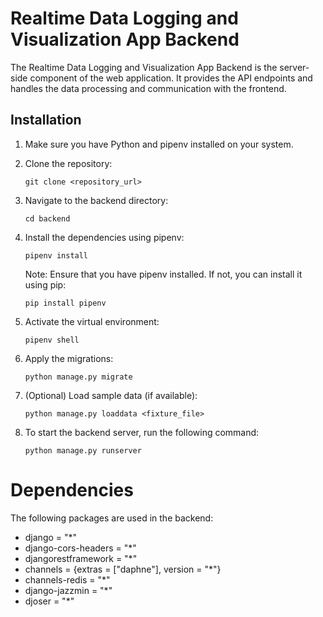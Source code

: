 # Realtime Data Logging and Visualization App Backend

The Realtime Data Logging and Visualization App Backend is the server-side component of the web application. It provides the API endpoints and handles the data processing and communication with the frontend.

## Installation

1.  Make sure you have Python and pipenv installed on your system.

2.  Clone the repository:

    ```shell
    git clone <repository_url>

    ```

3.  Navigate to the backend directory:

    ```shell
    cd backend
    ```

4.  Install the dependencies using pipenv:

    ```shell
    pipenv install
    ```

    Note: Ensure that you have pipenv installed. If not, you can install it using pip:

        pip install pipenv

5.  Activate the virtual environment:

    ```shell
    pipenv shell
    ```

6.  Apply the migrations:

    ```shell
    python manage.py migrate
    ```

7.  (Optional) Load sample data (if available):

    ```shell
    python manage.py loaddata <fixture_file>
    ```

8.  To start the backend server, run the following command:

    ```shell
    python manage.py runserver
    ```

# Dependencies

The following packages are used in the backend:

-   django = "\*"
-   django-cors-headers = "\*"
-   djangorestframework = "\*"
-   channels = {extras = ["daphne"], version = "\*"}
-   channels-redis = "\*"
-   django-jazzmin = "\*"
-   djoser = "\*"
